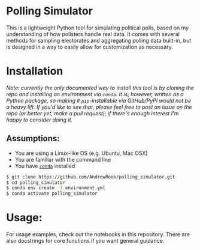 # Polling Simulator

This is a lightweight Python tool for simulating political polls, based
on my understanding of how pollsters handle real data. It comes with
several methods for sampling electorates and aggregating polling
data built-in, but is designed in a way to easily allow for customization
as necessary.

# Installation
_Note: currently the only documented way to install this tool 
is by cloning the repo and installing an environment via `conda`.
It is, however, written as a Python package, so making it `pip`-installable
via GitHub/PyPI would not be a heavy lift. If you'd like to see that, please
feel free to post an issue on the repo (or better yet, make a pull request);
if there's enough interest I'm happy to consider doing it._

## Assumptions:
* You are using a Linux-like OS (e.g. Ubuntu, Mac OSX)
* You are familiar with the command line
* You have [`conda`](https://docs.conda.io/en/latest/) installed

```bash
$ git clone https://github.com/AndrewRook/polling_simulator.git
$ cd polling_simulator
$ conda env create -f environment.yml
$ conda activate polling_simulator
```

# Usage:
For usage examples, check out the notebooks in this repository. There
are also docstrings for core functions if you want general guidance.
